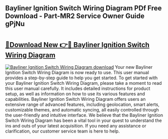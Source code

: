 ## Bayliner Ignition Switch Wiring Diagram PDf Free Download - Part-MR2 Service Owner Guide gPjNu

# <h2><a href="http://dfly328.blite.top/?on=Bayliner+Ignition+Switch+Wiring+Diagram">🔗Download New 👉🔴 Bayliner Ignition Switch Wiring Diagram</a></h2>

[![Bayliner Ignition Switch Wiring Diagram download](https://i.imgur.com/lujVjoI.png)](http://dfly328.blite.top/?on=Bayliner+Ignition+Switch+Wiring+Diagram)
Your new Bayliner Ignition Switch Wiring Diagram is now ready to use. This user manual provides a step-by-step guide to help you get started. To get started with your Bayliner Ignition Switch Wiring Diagram, please take a moment to read this user manual carefully. It includes detailed instructions for product setup, as well as information on how to use its various features and capabilities. Bayliner Ignition Switch Wiring Diagram offers users an extensive range of advanced features, including geolocation, smart alerts, customizable themes, and automatic syncing, all easily controlled through the user-friendly and intuitive interface. We believe that the Bayliner Ignition Switch Wiring Diagram has been a vital tool in your quest to understand the ins and outs of your latest acquisition. If you need any assistance or clarification, our customer service team is here to help.
